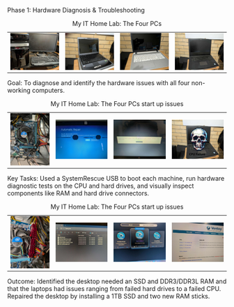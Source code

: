 Phase 1: Hardware Diagnosis & Troubleshooting
<table>
  <caption>My IT Home Lab: The Four PCs</caption>
  <tr>
    <td>
      <img src="images/pc1.jfif" width="100%" alt="Alt text for image 1">
    </td>
    <td>
      <img src="images/pc2.jfif" width="100%" alt="Alt text for image 2">
    </td>
    <td>
      <img src="images/pc5.jfif" width="100%" alt="Alt text for image 3">
    </td>
    <td>
      <img src="images/pc4.jfif" width="100%" alt="Alt text for image 4">
    </td>
  </tr>
</table>
Goal: To diagnose and identify the hardware issues with all four non-working computers.
<table>
    <caption>My IT Home Lab: The Four PCs start up issues</caption>
  <tr>
    <td>
      <img src="images/p1.3.jfif" width="100%" alt="Alt text for image 1">
    </td>
    <td>
      <img src="images/p1.1.jfif" width="100%" alt="Alt text for image 2">
    </td>
    <td>
      <img src="images/p1.14.jfif" width="100%" alt="Alt text for image 3">
    </td>
    <td>
      <img src="images/dead.jfif" width="100%" alt="Alt text for image 4">
    </td>
  </tr>
</table>

Key Tasks: Used a SystemRescue USB to boot each machine, run hardware diagnostic tests on the CPU and hard drives, and visually inspect components like RAM and hard drive connectors.
<table>
    <caption>My IT Home Lab: The Four PCs start up issues</caption>
  <tr>
    <td>
      <img src="images/p1.17.jfif" width="100%" alt="Alt text for image 1">
    </td>
    <td>
      <img src="images/ventoy.jfif" width="100%" alt="Alt text for image 2">
    </td>
    <td>
      <img src="images/p1.4.jfif" width="100%" alt="Alt text for image 3">
    </td>
    <td>
      <img src="images/p1.5.jfif" width="100%" alt="Alt text for image 4">
    </td>
  </tr>
</table>
Outcome: Identified the desktop needed an SSD and DDR3/DDR3L RAM and that the laptops had issues ranging from failed hard drives to a failed CPU. Repaired the desktop by installing a 1TB SSD and two new RAM sticks.
